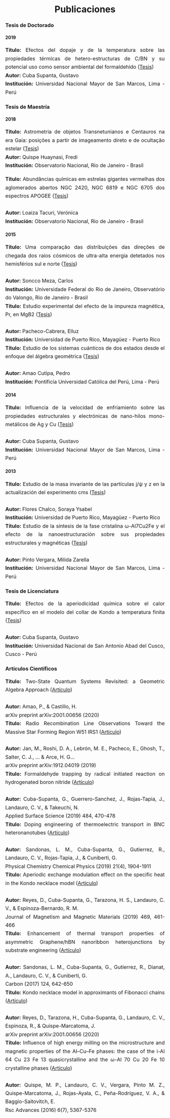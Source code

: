 ---
---
<head>
<style>
div.a {
  line-height: 0.7cm;
  font-size: 16px;
  text-align: justify;  
}
</style>
</head>

<center><h1>Publicaciones</h1></center>

<h3>Tesis de Doctorado</h3>
<h4>2019</h4>

<div class="a"> <b> Título:</b> Efectos del dopaje y de la temperatura sobre las propiedades térmicas de hetero-estructuras de C/BN y su potencial uso como sensor ambiental del formaldehído (<a href="https://cybertesis.unmsm.edu.pe/handle/20.500.12672/12312">Tesis</a>)<br>
<b> Autor:</b> Cuba Supanta, Gustavo<br>
<b> Institución:</b> Universidad Nacional Mayor de San Marcos, Lima - Perú </div>

<h3>Tesis de Maestría</h3> 
<h4>2018</h4>

<div class="a"> <b> Título:</b> Astrometria de objetos Transnetunianos e Centauros na era Gaia: posições a partir de imageamento direto e de ocultação estelar (<a href="http://www.on.br/conteudo/dppg_e_iniciacao/dppg/ferramenta_teses/teses/ASTRONOMIA/[417_09-06_C]on_2018_m_frediquispe.pdf">Tesis</a>)<br>
<b> Autor:</b> Quispe Huaynasi, Fredi<br>
<b> Institución:</b> Observatorio Nacional, Rio de Janeiro - Brasil </div><br>


<div class="a"> <b> Título:</b> Abundâncias químicas em estrelas gigantes vermelhas dos aglomerados abertos NGC 2420, NGC 6819 e NGC 6705 dos espectros APOGEE (<a href="http://www.on.br/conteudo/dppg_e_iniciacao/dppg/ferramenta_teses/teses/ASTRONOMIA/%5B398_50-38_C%5Don_2018_m_veronicaloaizatacuri-novo.pdf">Tesis</a>)<br><br>
<b> Autor:</b> Loaiza Tacuri, Verónica<br>
<b> Institución:</b> Observatorio Nacional, Rio de Janeiro - Brasil </div>

<h4>2015</h4>
<div class="a"> <b> Título:</b> Uma comparação das distribuições das direções de chegada dos raios cósmicos de ultra-alta energia detetados nos hemisférios sul e norte (<a href="http://objdig.ufrj.br/14/teses/842460.pdf">Tesis</a>)<br><br>
<b> Autor:</b> Soncco Meza, Carlos<br>
<b> Institución:</b> Universidade Federal do Rio de Janeiro, Observatório do Valongo, Rio de Janeiro - Brasil </div>

<div class="a"> <b> Título:</b> Estudio experimental del efecto de la impureza magnética, Pr, en MgB2  (<a href="https://scholar.uprm.edu/handle/20.500.11801/2017">Tesis</a>)<br><br>
<b> Autor:</b> Pacheco-Cabrera, Elluz<br>
<b> Institución:</b> Universidad de Puerto Rico, Mayagüez - Puerto Rico </div>

<div class="a"> <b> Título:</b> Estudio de los sistemas cuánticos de dos estados desde el enfoque del álgebra geométrica (<a href="http://tesis.pucp.edu.pe/repositorio/bitstream/handle/20.500.12404/6715/AMAO_CUTIPA_PEDRO_ESTUDIO_SISTEMAS_CUANTICOS_1.pdf?sequence=4&isAllowed=y">Tesis</a>)<br><br>
<b> Autor:</b> Amao Cutipa, Pedro<br>
<b> Institución:</b> Pontificia Universidad Católica del Perú, Lima - Perú </div>

<h4>2014</h4>
<div class="a"> <b> Título:</b> Influencia de la velocidad de enfriamiento sobre las propiedades estructurales y electrónicas de nano-hilos mono-metálicos de Ag y Cu (<a href="https://cybertesis.unmsm.edu.pe/handle/20.500.12672/5786">Tesis</a>)<br><br>
<b> Autor:</b> Cuba Supanta, Gustavo<br>
<b> Institución:</b> Universidad Nacional Mayor de San Marcos, Lima - Perú </div>

<h4>2013</h4>
<div class="a"> <b> Título:</b> Estudio de la masa invariante de las partículas j/ψ y z en la actualización del experimento cms (<a href="https://scholar.uprm.edu/handle/20.500.11801/2034">Tesis</a>)<br><br>
<b> Autor:</b> Flores Chalco, Soraya Ysabel<br>
<b> Institución:</b> Universidad de Puerto Rico, Mayagüez - Puerto Rico </div>


<div class="a"> <b> Título:</b> Estudio de la síntesis de la fase cristalina ω-Al7Cu2Fe y el efecto de la nanoestructuración sobre sus propiedades estructurales y magnéticas (<a href="https://cybertesis.unmsm.edu.pe/bitstream/handle/20.500.12672/3781/Pinto_vm.pdf?sequence=1">Tesis</a>)<br><br>
<b> Autor:</b> Pinto Vergara, Milida Zarella<br>
<b> Institución:</b> Universidad Nacional Mayor de San Marcos, Lima - Perú </div>

<h3>Tesis de Licenciatura</h3>

<div class="a"> <b> Título:</b> Efectos de la aperiodicidad química sobre el calor específico en el modelo del collar de Kondo a temperatura finita (<a href="http://repositorio.unsaac.edu.pe/handle/UNSAAC/5208">Tesis</a>)<br><br>
<b> Autor:</b> Cuba Supanta, Gustavo<br>
<b> Institución:</b> Universidad Nacional de San Antonio Abad del Cusco, Cusco - Perú </div>

<h3>Artículos Científicos</h3>

<div class="a"> <b> Título:</b> Two-State Quantum Systems Revisited: a Geometric Algebra Approach (<a href="https://arxiv.org/pdf/2001.00656.pdf">Artículo</a>)<br><br>
<b> Autor:</b> Amao, P., & Castillo, H.<br>
arXiv preprint arXiv:2001.00656 (2020) </div>


<div class="a"> <b> Título:</b> Radio Recombination Line Observations Toward the Massive Star Forming Region W51 IRS1 (<a href="https://arxiv.org/abs/1912.04019">Artículo</a>)<br><br>
<b> Autor:</b> Jan, M., Roshi, D. A., Lebrón, M. E., Pacheco, E., Ghosh, T., Salter, C. J., ... & Arce, H. G...<br>
arXiv preprint arXiv:1912.04019 (2019) </div>


<div class="a"> <b> Título:</b> Formaldehyde trapping by radical initiated reaction on hydrogenated boron nitride (<a href="https://www.sciencedirect.com/science/article/abs/pii/S0169433219309936#!">Artículo</a>)<br><br>
<b> Autor:</b> Cuba-Supanta, G., Guerrero-Sanchez, J., Rojas-Tapia, J., Landauro, C. V., & Takeuchi, N.<br>
Applied Surface Science (2019) 484, 470-478 </div>

<div class="a"> <b> Título:</b> Doping engineering of thermoelectric transport in BNC heteronanotubes (<a href="https://pubs.rsc.org/en/content/articlelanding/2019/CP/C8CP05592K#!divAbstract">Artículo</a>)<br><br>
<b> Autor:</b> Sandonas, L. M., Cuba-Supanta, G., Gutierrez, R., Landauro, C. V., Rojas-Tapia, J., & Cuniberti, G.<br>
Physical Chemistry Chemical Physics (2019) 21(4), 1904-1911 </div>

<div class="a"> <b> Título:</b> Aperiodic exchange modulation effect on the specific heat in the Kondo necklace model (<a href="https://www.sciencedirect.com/science/article/abs/pii/S0304885318304955">Artículo</a>)<br><br>
<b> Autor:</b> Reyes, D., Cuba-Supanta, G., Tarazona, H. S., Landauro, C. V., & Espinoza-Bernardo, R. M.<br>
Journal of Magnetism and Magnetic Materials (2019) 469, 461-466 </div>

<div class="a"> <b> Título:</b> Enhancement of thermal transport properties of asymmetric Graphene/hBN nanoribbon heterojunctions by substrate engineering (<a href="https://www.sciencedirect.com/science/article/abs/pii/S0008622317308771">Artículo</a>)<br><br>
<b> Autor:</b> Sandonas, L. M., Cuba-Supanta, G., Gutierrez, R., Dianat, A., Landauro, C. V., & Cuniberti, G.<br>
Carbon (2017) 124, 642-650 </div>

<div class="a"> <b> Título:</b> Kondo necklace model in approximants of Fibonacci chains (<a href="https://www.sciencedirect.com/science/article/abs/pii/S0304885317301816">Artículo</a>)<br><br>
<b> Autor:</b> Reyes, D., Tarazona, H., Cuba-Supanta, G., Landauro, C. V., Espinoza, R., & Quispe-Marcatoma, J.<br>
arXiv preprint arXiv:2001.00656 (2020) </div>

<div class="a"> <b> Título:</b> Influence of high energy milling on the microstructure and magnetic properties of the Al–Cu–Fe phases: the case of the i-Al 64 Cu 23 Fe 13 quasicrystalline and the ω-Al 70 Cu 20 Fe 10 crystalline phases (<a href="https://pubs.rsc.org/en/content/articlelanding/2016/ra/c5ra21093c#!divAbstract">Artículo</a>)<br><br>
<b> Autor:</b> Quispe, M. P., Landauro, C. V., Vergara, Pinto M. Z., Quispe-Marcatoma, J., Rojas-Ayala, C., Peña-Rodríguez, V. A., & Baggio-Saitovitch, E.<br>
Rsc Advances (2016) 6(7), 5367-5376 </div>